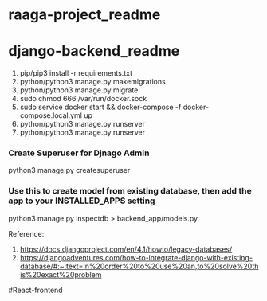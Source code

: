 # raaga-project_readme


# django-backend_readme

1. pip/pip3 install -r requirements.txt
2. python/python3 manage.py makemigrations
3. python/python3 manage.py migrate
4. sudo chmod 666 /var/run/docker.sock
5. sudo service docker start && docker-compose -f docker-compose.local.yml up
6. python/python3 manage.py runserver
7. python/python3 manage.py runserver


### Create Superuser for Djnago Admin
python3 manage.py createsuperuser

 
### Use this to create model from existing database, then add the app to your INSTALLED_APPS setting
python3 manage.py inspectdb > backend_app/models.py

Reference: 
1. https://docs.djangoproject.com/en/4.1/howto/legacy-databases/
2. https://djangoadventures.com/how-to-integrate-django-with-existing-database/#:~:text=In%20order%20to%20use%20an,to%20solve%20this%20exact%20problem

#React-frontend
